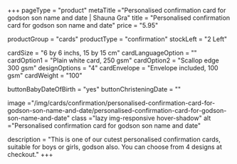 +++
pageType = "product"
metaTitle ="Personalised confirmation card for godson son name and date | Shauna Gra"
title = "Personalised confirmation card for godson son name and date"
price = "5.95"

productGroup = "cards"
productType = "confirmation"
stockLeft = "2 Left" 
 
cardSize = "6 by 6 inchs, 15 by 15 cm"
cardLanguageOption = ""
cardOption1 = "Plain white card, 250 gsm"
cardOption2 = "Scallop edge 300 gsm"
designOptions = "4"
cardEnvelope = "Envelope included, 100 gsm"
cardWeight = "100"

buttonBabyDateOfBirth = "yes"
buttonChristeningDate = ""
 
 
image ="/img/cards/confirmation/personalised-confirmation-card-for-godson-son-name-and-date/personalised-confirmation-card-for-godson-son-name-and-date"
class ="lazy img-responsive hover-shadow"
alt ="Personalised confirmation card for godson son name and date"
 
description = "This is one of our cutest personalised confirmation cards, suitable for boys or girls, godson also. You can choose from 4 designs at checkout."
+++
